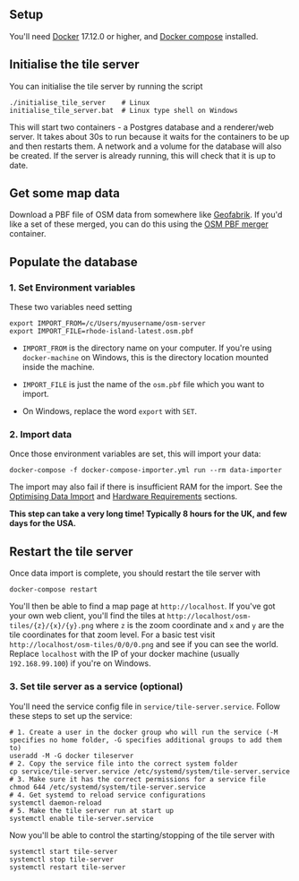 ## Setup
You'll need [Docker](https://www.docker.com/) 17.12.0 or higher, and [Docker compose](https://docs.docker.com/compose/) installed.

## Initialise the tile server
You can initialise the tile server by running the script

```
./initialise_tile_server    # Linux
initialise_tile_server.bat  # Linux type shell on Windows
```

This will start two containers - a Postgres database and a renderer/web server. It takes about 30s to run because it waits for the containers to be up and then restarts them. A network and a volume for the database will also be created. If the server is already running, this will check that it is up to date.

## Get some map data
Download a PBF file of OSM data from somewhere like [Geofabrik](http://download.geofabrik.de/).
If you'd like a set of these merged, you can do this using the [OSM PBF merger](https://github.com/bwindsor/osm-pbf-merger) container.

## Populate the database
### 1. Set Environment variables
These two variables need setting
```
export IMPORT_FROM=/c/Users/myusername/osm-server
export IMPORT_FILE=rhode-island-latest.osm.pbf
```
* `IMPORT_FROM` is the directory name on your computer. If you're using `docker-machine` on Windows, this is the directory location mounted inside the machine.
* `IMPORT_FILE` is just the name of the `osm.pbf` file which you want to import.

* On Windows, replace the word `export` with `SET`.

### 2. Import data
Once those environment variables are set, this will import your data:

`docker-compose -f docker-compose-importer.yml run --rm data-importer`

The import may also fail if there is insufficient RAM for the import. See the [Optimising Data Import](Updating.md#optimising-data-import) and [Hardware Requirements](Updating.md#hardware-requirements) sections.

**This step can take a very long time! Typically 8 hours for the UK, and few days for the USA.**

## Restart the tile server
Once data import is complete, you should restart the tile server with

```
docker-compose restart
```
You'll then be able to find a map page at `http://localhost`. If you've got your own web client, you'll find the tiles at `http://localhost/osm-tiles/{z}/{x}/{y}.png` where `z` is the zoom coordinate and `x` and `y` are the tile coordinates for that zoom level. For a basic test visit `http://localhost/osm-tiles/0/0/0.png` and see if you can see the world. Replace `localhost` with the IP of your docker machine (usually `192.168.99.100`) if you're on Windows.

### 3. Set tile server as a service (optional)
You'll need the service config file in `service/tile-server.service`. Follow these steps to set up the service:

```
# 1. Create a user in the docker group who will run the service (-M specifies no home folder, -G specifies additional groups to add them to)
useradd -M -G docker tileserver
# 2. Copy the service file into the correct system folder
cp service/tile-server.service /etc/systemd/system/tile-server.service
# 3. Make sure it has the correct permissions for a service file
chmod 644 /etc/systemd/system/tile-server.service
# 4. Get systemd to reload service configurations
systemctl daemon-reload
# 5. Make the tile server run at start up
systemctl enable tile-server.service
```

Now you'll be able to control the starting/stopping of the tile server with
```
systemctl start tile-server
systemctl stop tile-server
systemctl restart tile-server
```
